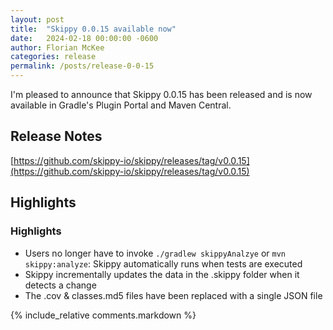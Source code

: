 ```yaml
---
layout: post
title:  "Skippy 0.0.15 available now"
date:   2024-02-18 00:00:00 -0600
author: Florian McKee
categories: release
permalink: /posts/release-0-0-15
---
```


I'm pleased to announce that Skippy 0.0.15 has been released and is now available in Gradle's Plugin Portal and Maven
Central.

## Release Notes

[https://github.com/skippy-io/skippy/releases/tag/v0.0.15](https://github.com/skippy-io/skippy/releases/tag/v0.0.15)

## Highlights

### Highlights

- Users no longer have to invoke `./gradlew skippyAnalzye`  or `mvn skippy:analyze`: Skippy automatically runs when tests are executed
- Skippy incrementally updates the data in the .skippy folder when it detects a change
- The .cov & classes.md5 files have been replaced with a single JSON file

{% include_relative comments.markdown %}